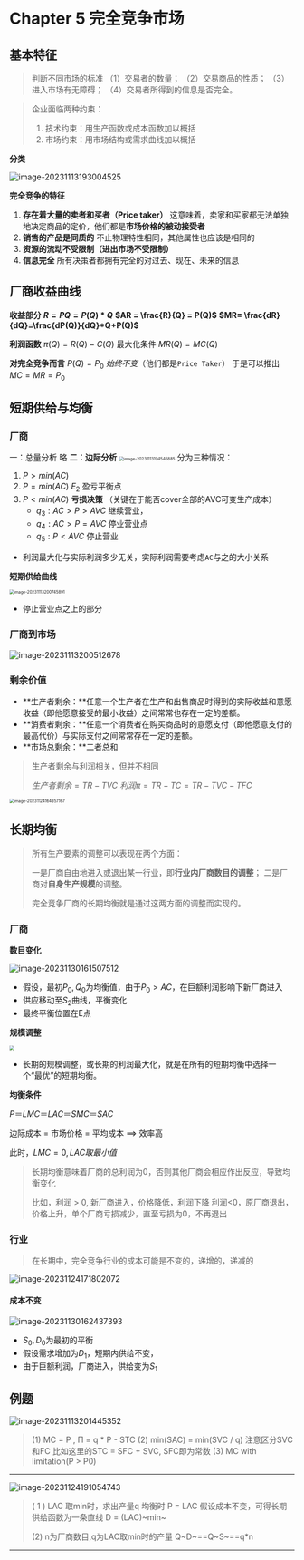 # Chapter 5 完全竞争市场

## 基本特征

> 判断不同市场的标准
> （1）交易者的数量；
> （2）交易商品的性质；
> （3）进入市场有无障碍；
> （4）交易者所得到的信息是否完全。 	

> 企业面临两种约束：
>
> 1. 技术约束：用生产函数或成本函数加以概括
> 2. 市场约束：用市场结构或需求曲线加以概括

**分类**

![image-20231113193004525](https://zzh-pic-for-self.oss-cn-hangzhou.aliyuncs.com/img/image-20231113193004525.png)

**完全竞争的特征**

1. **存在着大量的卖者和买者（Price taker）**
   这意味着，卖家和买家都无法单独地决定商品的定价，他们都是**市场价格的被动接受者**
2. **销售的产品是同质的**
   不止物理特性相同，其他属性也应该是相同的
3. **资源的流动不受限制（进出市场不受限制）**
4. **信息完全**
   所有决策者都拥有完全的对过去、现在、未来的信息

## 厂商收益曲线

**收益部分**
**$R = PQ = P(Q) * Q$**
**$AR = \frac{R}{Q} = P(Q)$**
**$MR= \frac{dR}{dQ}=\frac{dP(Q)}{dQ}*Q+P(Q)$**

**利润函数**
$\pi(Q)=R(Q)-C(Q)$
最大化条件  $MR(Q)=MC(Q)$

**对完全竞争而言**
$P(Q)=P_0 \ 始终不变$（他们都是`Price Taker`）
于是可以推出 $MC = MR = P_0$

## 短期供给与均衡

### 厂商

一：总量分析  略
**二：边际分析**
<img src="https://zzh-pic-for-self.oss-cn-hangzhou.aliyuncs.com/img/image-20231113194546885.png" alt="image-20231113194546885" style="zoom:50%;" />
分为三种情况：

1. $P > min(AC)$
2. $P = min(AC)$  $E_2$ 盈亏平衡点
3. $P < min(AC)$
   **亏损决策**   （关键在于能否cover全部的AVC可变生产成本）
   - $q_3:AC>P>AVC$	继续营业，
   - $q_4:AC>P=AVC$    停业营业点
   - $q_5:P<AVC$   停止营业

- 利润最大化与实际利润多少无关，实际利润需要考虑`AC`与之的大小关系

**短期供给曲线**

<img src="https://zzh-pic-for-self.oss-cn-hangzhou.aliyuncs.com/img/image-20231113200745891.png" alt="image-20231113200745891" style="zoom:50%;" />

- 停止营业点之上的部分

### 厂商到市场

![image-20231113200512678](https://zzh-pic-for-self.oss-cn-hangzhou.aliyuncs.com/img/image-20231113200512678.png)

### 剩余价值

- **生产者剩余：**任意一个生产者在生产和出售商品时得到的实际收益和意愿收益（即他愿意接受的最小收益）之间常常也存在一定的差额。       
- **消费者剩余：**任意一个消费者在购买商品时的意愿支付（即他愿意支付的最高代价）与实际支付之间常常存在一定的差额。
- **市场总剩余：**二者总和

> 生产者剩余与利润相关，但并不相同
>
> $生产者剩余 = TR - TVC$
> $利润\pi=TR-TC=TR-TVC-TFC$

<img src="https://zzh-pic-for-self.oss-cn-hangzhou.aliyuncs.com/img/image-20231124164657167.png" alt="image-20231124164657167" style="zoom:50%;" />





## 长期均衡

> 所有生产要素的调整可以表现在两个方面：
>
> 一是厂商自由地进入或退出某一行业，即**行业内厂商数目的调整**；
> 二是厂商对**自身生产规模**的调整。
>
> 完全竞争厂商的长期均衡就是通过这两方面的调整而实现的。

### 厂商

**数目变化**

![image-20231130161507512](https://zzh-pic-for-self.oss-cn-hangzhou.aliyuncs.com/img/image-20231130161507512.png)

- 假设，最初$P_0,Q_0$为均衡值，由于$P_0>AC$，在巨额利润影响下新厂商进入
- 供应移动至$S_2$曲线，平衡变化
- 最终平衡位置在E点

**规模调整**

<img src="https://zzh-pic-for-self.oss-cn-hangzhou.aliyuncs.com/img/image-20231113203931384.png" style="zoom:50%;" />

- 长期的规模调整，或长期的利润最大化，就是在所有的短期均衡中选择一个“最优”的短期均衡。



**均衡条件**

$P＝LMC＝LAC＝SMC＝SAC$

边际成本 = 市场价格 = 平均成本   ==>   效率高

此时，$LMC =0,LAC取最小值$

> 长期均衡意味着厂商的总利润为0，否则其他厂商会相应作出反应，导致均衡变化
>
> 比如，利润 > 0, 新厂商进入，价格降低，利润下降
> 利润<0，原厂商退出，价格上升，单个厂商亏损减少，直至亏损为0，不再退出

### 行业

> 在长期中，完全竞争行业的成本可能是不变的，递增的，递减的

![image-20231124171802072](https://zzh-pic-for-self.oss-cn-hangzhou.aliyuncs.com/img/image-20231124171802072.png)

#### 成本不变

![image-20231130162437393](https://zzh-pic-for-self.oss-cn-hangzhou.aliyuncs.com/img/image-20231130162437393.png)

- $S_0,D_0$为最初的平衡
- 假设需求增加为$D_1$，短期内供给不变，
- 由于巨额利润，厂商进入，供给变为$S_1$



## 例题

![image-20231113201445352](https://zzh-pic-for-self.oss-cn-hangzhou.aliyuncs.com/img/image-20231113201445352.png)

> (1) MC = P ,  Π = q * P - STC
> (2) min(SAC) = min(SVC / q)    注意区分SVC和FC  比如这里的STC = SFC + SVC, SFC即为常数
> (3) MC with limitation(P  >  P0)

------

![image-20231124191054743](https://zzh-pic-for-self.oss-cn-hangzhou.aliyuncs.com/img/image-20231124191054743.png)

> ( 1 ) LAC 取min时，求出产量q
> 均衡时 P = LAC
> 假设成本不变，可得长期供给函数为一条直线 D = (LAC)~min~
>
> (2) n为厂商数目,q为LAC取min时的产量
> Q~D~==Q~S~\==q*n

---

